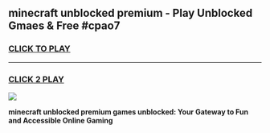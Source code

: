 
## minecraft unblocked premium - Play Unblocked Gmaes & Free #cpao7
<h3>
<a href="https://news.freeplayer.one?title=minecraft_unblocked_premium&ref=03M">CLICK TO PLAY</a></h3>
<hr>

<h3>
<a href="https://news.freeplayer.one?title=minecraft_unblocked_premium&ref=03M">CLICK 2 PLAY</a>
  
</h3>

<a href="https://news.freeplayer.one?title=minecraft_unblocked_premium&ref=03M"><img src="https://clearcache.store/games.png"></a>


**minecraft unblocked premium games unblocked: Your Gateway to Fun and Accessible Online Gaming**
